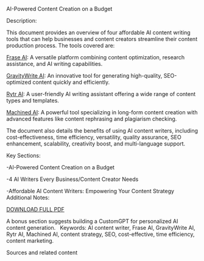 AI-Powered Content Creation on a Budget

Description:

This document provides an overview of four affordable AI content writing tools that can help businesses and content creators streamline their content production process.  The tools covered are:   

[Frase AI](https://bit.ly/4depBxU): A versatile platform combining content optimization, research assistance, and AI writing capabilities. 

[GravityWrite AI](https://bit.ly/4drHVnh): An innovative tool for generating high-quality, SEO-optimized content quickly and efficiently.   

[Rytr AI](https://bit.ly/47N4HVm): A user-friendly AI writing assistant offering a wide range of content types and templates.  

[Machined AI](https://bit.ly/4e4eV65): A powerful tool specializing in long-form content creation with advanced features like content rephrasing and plagiarism checking.  

The document also details the benefits of using AI content writers, including cost-effectiveness, time efficiency, versatility, quality assurance, SEO enhancement, scalability, creativity boost, and multi-language support.    

Key Sections:

-AI-Powered Content Creation on a Budget   

-4 AI Writers Every Business/Content Creator Needs

-Affordable AI Content Writers: Empowering Your Content Strategy   
  
Additional Notes:

[DOWNLOAD FULL PDF](https://drive.google.com/file/d/1OYXtUSIo-9SPcxGygI2RSXN2qUhtEZYo/view?usp=drive_link)


A bonus section suggests building a CustomGPT for personalized AI content generation.   
Keywords: AI content writer, Frase AI, GravityWrite AI, Rytr AI, Machined AI, content strategy, SEO, cost-effective, time efficiency, content marketing.


Sources and related content

